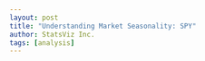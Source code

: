 ```yaml
---
layout: post
title: "Understanding Market Seasonality: SPY"
author: StatsViz Inc. 
tags: [analysis]
---
```


